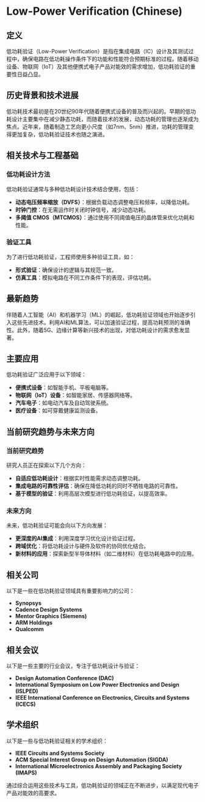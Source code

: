 # Low-Power Verification (Chinese)

## 定义

低功耗验证（Low-Power Verification）是指在集成电路（IC）设计及其测试过程中，确保电路在低功耗操作条件下的功能和性能符合预期标准的过程。随着移动设备、物联网（IoT）及其他便携式电子产品对能效的需求增加，低功耗验证的重要性日益凸显。

## 历史背景和技术进展

低功耗技术最初是在20世纪90年代随着便携式设备的普及而兴起的。早期的低功耗设计主要集中在减少静态功耗，而随着技术的发展，动态功耗的管理也逐渐成为焦点。近年来，随着制造工艺向更小尺度（如7nm、5nm）推进，功耗的管理变得更加复杂，低功耗验证技术也随之演进。

## 相关技术与工程基础

### 低功耗设计方法

低功耗验证通常与多种低功耗设计技术结合使用，包括：
- **动态电压频率缩放（DVFS）**：根据负载动态调整电压和频率，以降低功耗。
- **时钟门控**：在无需运作时关闭时钟信号，减少动态功耗。
- **多阈值 CMOS（MTCMOS）**：通过使用不同阈值电压的晶体管来优化功耗和性能。

### 验证工具

为了进行低功耗验证，工程师使用多种验证工具，如：
- **形式验证**：确保设计的逻辑与其规范一致。
- **仿真工具**：模拟电路在不同工作条件下的表现，评估功耗。

## 最新趋势

伴随着人工智能（AI）和机器学习（ML）的崛起，低功耗验证领域也开始逐步引入这些先进技术。利用AI和ML算法，可以加速验证过程，提高功耗预测的准确性。此外，随着5G、边缘计算等新兴技术的出现，对低功耗设计的需求愈发显著。

## 主要应用

低功耗验证广泛应用于以下领域：
- **便携式设备**：如智能手机、平板电脑等。
- **物联网（IoT）设备**：如智能家居、传感器网络等。
- **汽车电子**：如电动汽车及自动驾驶系统。
- **医疗设备**：如可穿戴健康监测设备。

## 当前研究趋势与未来方向

### 当前研究趋势

研究人员正在探索以下几个方向：
- **自适应低功耗设计**：根据实时性能需求动态调整功耗。
- **集成电路的可靠性评估**：确保在降低功耗的同时不牺牲电路的可靠性。
- **基于模型的验证**：利用高层次模型进行低功耗验证，以提高效率。

### 未来方向

未来，低功耗验证可能会向以下方向发展：
- **更深度的AI集成**：利用深度学习优化设计验证过程。
- **跨域优化**：将低功耗设计与硬件及软件的协同优化结合。
- **新材料的应用**：探索新型半导体材料（如二维材料）在低功耗电路中的应用。

## 相关公司

以下是一些在低功耗验证领域具有重要影响力的公司：
- **Synopsys**
- **Cadence Design Systems**
- **Mentor Graphics (Siemens)**
- **ARM Holdings**
- **Qualcomm**

## 相关会议

以下是一些主要的行业会议，专注于低功耗设计与验证：
- **Design Automation Conference (DAC)**
- **International Symposium on Low Power Electronics and Design (ISLPED)**
- **IEEE International Conference on Electronics, Circuits and Systems (ICECS)**

## 学术组织

以下是一些与低功耗验证相关的学术组织：
- **IEEE Circuits and Systems Society**
- **ACM Special Interest Group on Design Automation (SIGDA)**
- **International Microelectronics Assembly and Packaging Society (IMAPS)**

通过综合运用这些技术与工具，低功耗验证的领域正在不断进步，以满足现代电子产品对能效的高要求。